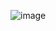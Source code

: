 ![image](https://user-images.githubusercontent.com/87804006/221435229-90021772-c9d7-4db1-a183-923c0e16f7ad.png)
